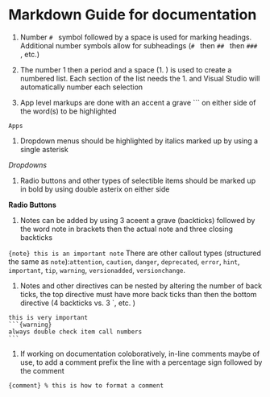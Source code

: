 # Markdown Guide for documentation

1. Number `# ` symbol followed by a space is used for marking headings. Additional number symbols allow for subheadings (`# ` then `## ` then `### `, etc.)

1. The number 1 then a period and a space (1. ) is used to create a numbered list. Each section of the list needs the 1. and Visual Studio will automatically number each selection

1. App level markups are done with an accent a grave ``` on either side of the word(s) to be highlighted

`Apps`

1. Dropdown menus should be highlighted by italics marked up by using a single asterisk

*Dropdowns*

1. Radio buttons and other types of selectible items should be marked up in bold by using double asterix on either side

**Radio Buttons**

1. Notes can be added by using 3 aceent a grave (backticks) followed by the word note in brackets then the actual note and three closing backticks

```{note} this is an important note```
There are other callout types (structured the same as `note`):`attention`, `caution`, `danger`, `deprecated`, `error`, `hint`, `important`, `tip`, `warning`, `versionadded`, `versionchange`.

1. Notes and other directives can be nested by altering the number of back ticks, the top directive must have more back ticks than then the bottom directive (4 backticks vs. 3 `, etc. )

````{note} 
this is very important
```{warning}
always double check item call numbers
```
````

1. If working on documentation coloboratively, in-line comments maybe of use, to add a comment prefix the line with a percentage sign followed by the comment 

````{comment} % this is how to format a comment ````



